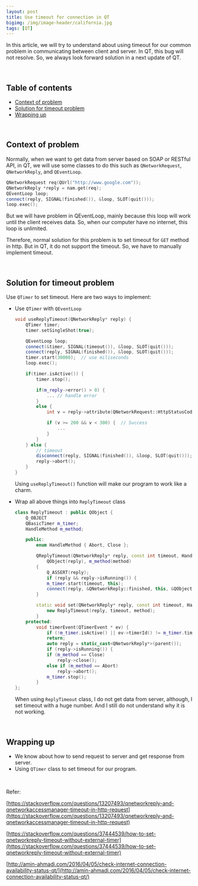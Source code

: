 ```yaml
---
layout: post
title: Use timeout for connection in QT
bigimg: /img/image-header/california.jpg
tags: [QT]
---
```


In this article, we will try to understand about using timeout for our common problem in communicating between client and server. In QT, this bug will not resolve. So, we always look forward solution in a next update of QT.

<br>

## Table of contents
- [Context of problem](#context-of-problem)
- [Solution for timeout problem](#solution-for-timeout-problem)
- [Wrapping up](#wrapping-up)


<br>

## Context of problem
Normally, when we want to get data from server based on SOAP or RESTful API, in QT, we will use some classes to do this such as ```QNetworkRequest```, ```QNetworkReply```, and ```QEventLoop```.

```C++
QNetworkRequest req(QUrl("http://www.google.com"));
QNetworkReply *reply = nam.get(req);
QEventLoop loop;
connect(reply, SIGNAL(finished()), &loop, SLOT(quit()));
loop.exec();
```

But we will have problem in QEventLoop, mainly because this loop will work until the client receives data. So, when our computer have no internet, this loop is unlimited.

Therefore, normal solution for this problem is to set timeout for ```GET``` method in http. But in QT, it do not support the timeout. So, we have to manually implement timeout.

<br>

## Solution for timeout problem
Use ```QTimer``` to set timeout. Here are two ways to implement:

- Use ```QTimer``` with ```QEventLoop```

    ```C++
    void useReplyTimeout(QNetworkReply* reply) {
        QTimer timer;    
        timer.setSingleShot(true);

        QEventLoop loop;
        connect(&timer, SIGNAL(timeout()), &loop, SLOT(quit()));
        connect(reply, SIGNAL(finished()), &loop, SLOT(quit()));
        timer.start(30000);  // use miliseconds
        loop.exec();

        if(timer.isActive()) {
            timer.stop();

            if(m_reply->error() > 0) {
                ... // handle error
            }
            else {      
                int v = reply->attribute(QNetworkRequest::HttpStatusCodeAttribute).toInt();

                if (v >= 200 && v < 300) {  // Success
                    ...
                }
            }
        } else {
            // timeout
            disconnect(reply, SIGNAL(finished()), &loop, SLOT(quit()));
            reply->abort();
        }
    }
    ```

    Using ```useReplyTimeout()``` function will make our program to work like a charm.

- Wrap all above things into ```ReplyTimeout``` class

    ```C++
    class ReplyTimeout : public QObject {
        Q_OBJECT
        QBasicTimer m_timer;
        HandleMethod m_method;

        public:
            enum HandleMethod { Abort, Close };

            QReplyTimeout(QNetworkReply* reply, const int timeout, HandleMethod method = Abort) :  
                QObject(reply), m_method(method)
            {
                Q_ASSERT(reply);
                if (reply && reply->isRunning()) {
                m_timer.start(timeout, this);
                connect(reply, &QNetworkReply::finished, this, &QObject::deleteLater);
            }

            static void set(QNetworkReply* reply, const int timeout, HandleMethod method = Abort) {
                new ReplyTimeout(reply, timeout, method);
            }
        protected:
            void timerEvent(QTimerEvent * ev) {
                if (!m_timer.isActive() || ev->timerId() != m_timer.timerId())
                return;
                auto reply = static_cast<QNetworkReply*>(parent());
                if (reply->isRunning()) {
                if (m_method == Close)
                    reply->close();
                else if (m_method == Abort)
                    reply->abort();
                m_timer.stop();
            }
    };
    ```

    When using ```ReplyTimeout``` class, I do not get data from server, although, I set timeout with a huge number. And I still do not understand why it is not working.

<br>

## Wrapping up
- We know about how to send request to server and get response from server.
- Using ```QTimer``` class to set timeout for our program.

<br>

Refer:

[https://stackoverflow.com/questions/13207493/qnetworkreply-and-qnetworkaccessmanager-timeout-in-http-request](https://stackoverflow.com/questions/13207493/qnetworkreply-and-qnetworkaccessmanager-timeout-in-http-request)

[https://stackoverflow.com/questions/37444539/how-to-set-qnetworkreply-timeout-without-external-timer](https://stackoverflow.com/questions/37444539/how-to-set-qnetworkreply-timeout-without-external-timer)

[http://amin-ahmadi.com/2016/04/05/check-internet-connection-availability-status-qt/](http://amin-ahmadi.com/2016/04/05/check-internet-connection-availability-status-qt/)